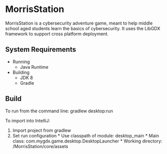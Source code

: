 # MorrisStation

MorrisStation is a cybersecurity adventure game, meant to help middle school aged students learn the basics of cybersecurity.
It uses the LibGDX framework to support cross platform deployment.

## System Requirements
* Running
  * Java Runtime
* Building
  *  JDK 8
  *  Gradle

## Build

To run from the command line:
 gradlew desktop:run
 
 To import into IntelliJ:
  1. Import project from gradlew
  2. Set run configuration
    * Use classpath of module: desktop_main
    * Main class: com.mygdx.game.desktop.DesktopLauncher
    * Working directory: /MorrisStation/core/assets
